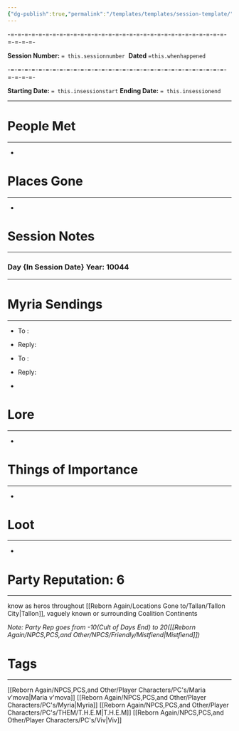 ```yaml
---
{"dg-publish":true,"permalink":"/templates/templates/session-template/"}
---
```



-=-=-=-=-=-=-=-=-=-=-=-=-=-=-=-=-=-=-=-=-=-=-=-=-=-=-=-=-=-=-=-=-=-=-=-

**Session Number:** `= this.sessionnumber`  
**Dated** `=this.whenhappened` 

-=-=-=-=-=-=-=-=-=-=-=-=-=-=-=-=-=-=-=-=-=-=-=-=-=-=-=-=-=-=-=-=-=-=-=-

**Starting Date:** `= this.insessionstart`
**Ending Date:** `= this.insessionend`

---



# People Met
---

-   
    
# Places Gone
---



-   
    

# Session Notes
---



### Day {In Session Date} Year: 10044

-------------------------------------------------------------------------

  


  



# Myria Sendings
--------------


- To : 
    

- Reply: 
    

- To : 
    

- Reply: 
    

-   
    

  


# Lore 
---

-   
    

# Things of Importance

---

-   
    

# Loot
---

-   
    


# Party Reputation: 6
-----


know as heros throughout [[Reborn Again/Locations Gone to/Tallan/Tallon City\|Tallon]], vaguely known or surrounding Coalition Continents

*Note: Party Rep goes from -10(Cult of Days End) to 20([[Reborn Again/NPCS,PCS,and Other/NPCS/Friendly/Mistfiend\|Mistfiend]])*

# Tags
-----
[[Reborn Again/NPCS,PCS,and Other/Player Characters/PC's/Maria v'mova\|Maria v'mova]]
[[Reborn Again/NPCS,PCS,and Other/Player Characters/PC's/Myria\|Myria]]
[[Reborn Again/NPCS,PCS,and Other/Player Characters/PC's/THEM/T.H.E.M\|T.H.E.M]]
[[Reborn Again/NPCS,PCS,and Other/Player Characters/PC's/Viv\|Viv]]



